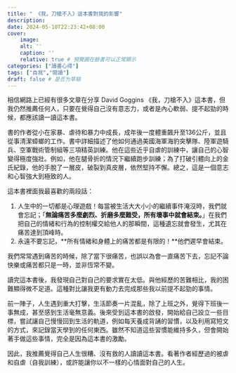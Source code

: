 ```yaml
---
title: " 《我，刀槍不入》這本書對我的影響"
description: 
date: 2024-05-18T22:23:42+08:00
cover:
    image: 
    alt: ''
    caption: ''
    relative: true # 預覽圖在臉書可以正常顯示
categories: ["讀書心得"]
tags: ["自我","閱讀"]
draft: false # 是否为草稿
---
```


相信網路上已經有很多文章在分享 David Goggins 《我，刀槍不入》這本書，但我仍然推薦任何人，只要在覺得自己沒有意志力，或者是內心軟弱、提不起勁的時候，都應該讀一讀這本書。

書的作者從小在家暴、虐待和暴力中成長，成年後一度體重飆升至136公斤，並且從事清潔蟑螂的工作。書中詳細描述了他如何通過美國海軍海豹突擊隊、陸軍遊騎兵、空軍戰術管制組等三項精英訓練。他在這些近乎自虐的訓練中，讓自己的心智變得極度強壯。例如，他在腿骨折的情況下繼續跑步訓練；為了打破引體向上的金氏紀錄，他的手脫了一層皮，破裂到真皮層，依然堅持不懈。總之，這是一個意志和心智強大到極致的人。

這本書裡面我最喜歡的兩段話：
1. 人生中的一切都是心理遊戲！每當被生活大大小小的繼續事件淹沒時，我們就會忘記；「**無論痛苦多麼劇烈、折磨多麼難受，所有壞事中就會結束。**」在我們把自己的情緒和行為的控制權交給他人的那瞬間，這種遺忘就會發生，尤其在痛苦達到頂峰時。
2. 永遠不要忘記，**所有情緒和身體上的痛苦都是有限的！**他們遲早會結束。

我們常常遇到痛苦的時候，除了當下很痛苦，也誤以為會一直痛苦下去，忘記不論快樂或痛苦都只是一時，並非恆常不變。

讀完這本書後，我發現自己對自己的要求實在太低。與他經歷的苦難相比，我的困難顯得微不足道。這種對比讓我更有動力去完成那些我以前提不起勁的事情。

前一陣子，人生遇到重大打擊，生活節奏一片混亂，除了上班之外，覺得下班後一事無成，甚至感到生活毫無意義。後來受到這本書的啟發，開始給自己設立一些目標，嘗試讓自己慢慢回到生活的軌道，例如每天養成背誦的習慣，以及利用寫短文的方式，來記錄當天學到的任何東西。雖然不知道這些習慣能維持多久，但會開始著手做這些事情，完全是因為這本書的激勵。

因此，我推薦覺得自己人生很糟、沒有救的人讀讀這本書。看著作者經歷過的被虐和自虐（自我訓練），或許能讓你以不一樣的心情面對自己的人生。